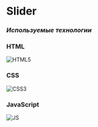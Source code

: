 # Slider

### _Используемые технологии_

### HTML

![HTML5](https://img.icons8.com/color/50/000000/html-5--v1.png)

### CSS

![CSS3](https://img.icons8.com/color/48/000000/css3.png)

### JavaScript

![JS](https://img.icons8.com/color/48/000000/javascript--v1.png)
